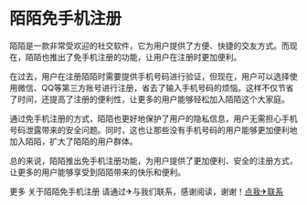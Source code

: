 # 陌陌免手机注册

陌陌是一款非常受欢迎的社交软件，它为用户提供了方便、快捷的交友方式。而现在，陌陌也推出了免手机注册的功能，让用户在注册时更加便利。

在过去，用户在注册陌陌时需要提供手机号码进行验证，但现在，用户可以选择使用微信、QQ等第三方账号进行注册，省去了输入手机号码的烦恼。这样不仅节省了时间，还提高了注册的便利性，让更多的用户能够轻松加入陌陌这个大家庭。

通过免手机注册的方式，陌陌也更好地保护了用户的隐私信息，用户无需担心手机号码泄露带来的安全问题。同时，这也让那些没有手机号码的用户能够更加便利地加入陌陌，扩大了陌陌的用户群体。

总的来说，陌陌推出免手机注册功能，为用户提供了更加便利、安全的注册方式，让更多的用户能够享受到陌陌带来的快乐和便利。

更多 关于陌陌免手机注册 请通过✈与我们联系，感谢阅读，谢谢！[点我✈联系](https://ss.k02.cc)